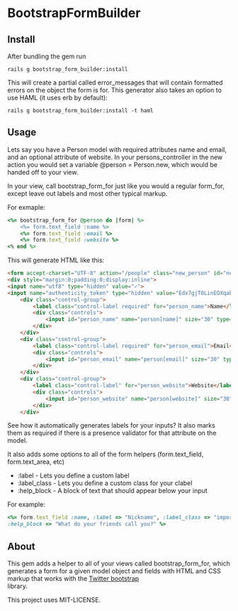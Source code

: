 # BootstrapFormBuilder

## Install

After bundling the gem run 

```console
rails g bootstrap_form_builder:install
```

This will create a partial called error_messages that will contain formatted errors on the object the form is for. This
generator also takes an option to use HAML (it uses erb by default):

```console
rails g bootstrap_form_builder:install -t haml
```

## Usage

Lets say you have a Person model with required attributes name and email, and an optional attribute of website.
In your persons_controller in the new action you would set a variable @person = Person.new, which would be handed off
to your view.

In your view, call bootstrap_form_for just like you would a regular form_for, except leave out labels and most other
typical markup.

For exmaple:

```ruby
<%= bootstrap_form_for @person do |form| %>
	<%= form.text_field :name %>
	<%= form.text_field :email %>
	<%= form.text_field :website %>
<% end %>
```

This will generate HTML like this:

```html
<form accept-charset="UTF-8" action="/people" class="new_person" id="new_person" method="post">
<div style="margin:0;padding:0;display:inline">
<input name="utf8" type="hidden" value="✓">
<input name="authenticity_token" type="hidden" value="Edx7gjTOLinEOXqab7LweFhWlJh5uO6Js2l6exeCrwA="></div>
	<div class="control-group">
	    <label class="control-label required" for="person_name">Name</label>
	    <div class="controls">
	        <input id="person_name" name="person[name]" size="30" type="text">
        </div>
    </div>
	<div class="control-group">
	    <label class="control-label required" for="person_email">Email</label>
	    <div class="controls">
	        <input id="person_email" name="person[email]" size="30" type="text">
        </div>
    </div>
	<div class="control-group">
	    <label class="control-label" for="person_website">Website</label>
	    <div class="controls">
	        <input id="person_website" name="person[website]" size="30" type="text">
        </div>
    </div>
```

See how it automatically generates labels for your inputs? It also marks them as required if there is a
presence validator for that attribute on the model.

It also adds some options to all of the form helpers (form.text_field, form.text_area, etc)

* :label - Lets you define a custom label
* :label_class - Lets you define a custom class for your clabel
* :help_block - A block of text that should appear below your input

For example:

```ruby
<%= form.text_field :name, :label => "Nickname", :label_class => "important", 
:help_block => "What do your friends call you?" %>
```

## About

This gem adds a helper to all of your views called bootstrap_form_for, which generates a form for a given model object
and fields with HTML and CSS markup that works with the [Twitter bootstrap](http://twitter.github.com/bootstrap/)  
library.

This project uses MIT-LICENSE.
